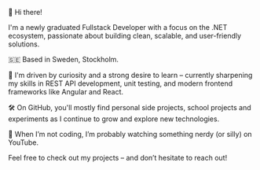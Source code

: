 👋 Hi there!

I'm a newly graduated Fullstack Developer with a focus on the .NET ecosystem, passionate about building clean, scalable, and user-friendly solutions.

🇸🇪 Based in Sweden, Stockholm.

🚀 I'm driven by curiosity and a strong desire to learn – currently sharpening my skills in REST API development, unit testing, and modern frontend frameworks like Angular and React.

🛠️ On GitHub, you'll mostly find personal side projects, school projects and experiments as I continue to grow and explore new technologies.

🎥 When I’m not coding, I’m probably watching something nerdy (or silly) on YouTube.

Feel free to check out my projects – and don’t hesitate to reach out!
